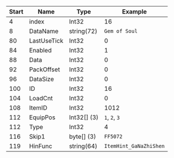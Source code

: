 |Start|Name|Type|Example|
|---|---|---|---|
|4|index|Int32|16|
|8|DataName|string(72)|`Gem of Soul`|
|80|LastUseTick|Int32|0|
|84|Enabled|Int32|1|
|88|Data|Int32|0|
|92|PackOffset|Int32|0|
|96|DataSize|Int32|0|
|100|ID|Int32|16|
|104|LoadCnt|Int32|0|
|108|ItemID|Int32|1012|
|112|EquipPos|Int32[] (3)|`1`, `2`, `3`|
|112|Type|Int32|4|
|116|Skip1|byte[] (3)|`FF5072`|
|119|HinFunc|string(64)|`ItemHint_GaNaZhiShen`|
